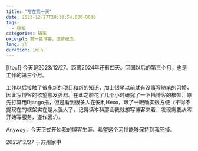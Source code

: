 ```yaml
---
title: "写在第一天"
date: 2023-12-27T20:30:54.000+0800
tags: 
  - 随笔
categories: 随笔
excerpt: 第一篇博客，值得纪念。
lang: zh
duration: 1min
---
```

[[toc]]
今天是2023/12/27。距离2024年还有四天。回国以后的第三个月，也是工作的第三个月。

工作以后接触了很多新的项目和新的知识，加上很早以前就有没事写随笔的习惯，因此写博客的欲望愈发强烈。在此之前花了几个小时研究了一下搭博客的框架，原先打算用Django搭，但是看到很多人在安利Hexo，瞅了一眼确实很方便（不得不提现在的框架实在是太强大了，记得读本科那会我就想写博客来着，发现需要从零开始写服务，遂作罢:/）。

Anyway，今天正式开始我的博客生涯。希望这个习惯能够保持到我死掉。

2023/12/27 于苏州家中